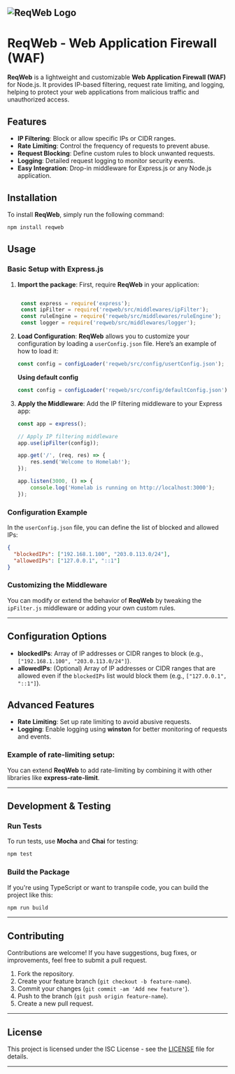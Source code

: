 ![ReqWeb Logo](https://raw.githubusercontent.com/TaqsBlaze/ReqWeb/refs/heads/main/src/logo/logo.webp)
---

# **ReqWeb - Web Application Firewall (WAF)**

**ReqWeb** is a lightweight and customizable **Web Application Firewall (WAF)** for Node.js. It provides IP-based filtering, request rate limiting, and logging, helping to protect your web applications from malicious traffic and unauthorized access.

## **Features**
- **IP Filtering**: Block or allow specific IPs or CIDR ranges.
- **Rate Limiting**: Control the frequency of requests to prevent abuse.
- **Request Blocking**: Define custom rules to block unwanted requests.
- **Logging**: Detailed request logging to monitor security events.
- **Easy Integration**: Drop-in middleware for Express.js or any Node.js application.

## **Installation**

To install **ReqWeb**, simply run the following command:

```bash
npm install reqweb
```

## **Usage**

### Basic Setup with Express.js

1. **Import the package**:
   First, require **ReqWeb** in your application:

   ```javascript
   
    const express = require('express');
    const ipFilter = require('reqweb/src/middlewares/ipFilter');
    const ruleEngine = require('reqweb/src/middlewares/ruleEngine');
    const logger = require('reqweb/src/middlewares/logger');

   ```

2. **Load Configuration**:
   **ReqWeb** allows you to customize your configuration by loading a `userConfig.json` file. Here’s an example of how to load it:

   ```javascript
   const config = configLoader('reqweb/src/config/usertConfig.json'); //user defined rules and configs
   ```
   **Using default config**
   ```javascript
   const config = configLoader('reqweb/src/config/defaultConfig.json');
   ```
   
3. **Apply the Middleware**:
   Add the IP filtering middleware to your Express app:

   ```javascript
   const app = express();

   // Apply IP filtering middleware
   app.use(ipFilter(config));

   app.get('/', (req, res) => {
       res.send('Welcome to Homelab!');
   });

   app.listen(3000, () => {
       console.log('Homelab is running on http://localhost:3000');
   });
   ```

### Configuration Example

In the `userConfig.json` file, you can define the list of blocked and allowed IPs:

```json
{
  "blockedIPs": ["192.168.1.100", "203.0.113.0/24"],
  "allowedIPs": ["127.0.0.1", "::1"]
}
```

### Customizing the Middleware

You can modify or extend the behavior of **ReqWeb** by tweaking the `ipFilter.js` middleware or adding your own custom rules.

---

## **Configuration Options**

- **blockedIPs**: Array of IP addresses or CIDR ranges to block (e.g., `["192.168.1.100", "203.0.113.0/24"]`).
- **allowedIPs**: (Optional) Array of IP addresses or CIDR ranges that are allowed even if the `blockedIPs` list would block them (e.g., `["127.0.0.1", "::1"]`).

## **Advanced Features**

- **Rate Limiting**: Set up rate limiting to avoid abusive requests.
- **Logging**: Enable logging using **winston** for better monitoring of requests and events.
  
### Example of rate-limiting setup:

You can extend **ReqWeb** to add rate-limiting by combining it with other libraries like **express-rate-limit**.

---

## **Development & Testing**

### Run Tests
To run tests, use **Mocha** and **Chai** for testing:

```bash
npm test
```

### Build the Package
If you're using TypeScript or want to transpile code, you can build the project like this:

```bash
npm run build
```

---

## **Contributing**

Contributions are welcome! If you have suggestions, bug fixes, or improvements, feel free to submit a pull request.

1. Fork the repository.
2. Create your feature branch (`git checkout -b feature-name`).
3. Commit your changes (`git commit -am 'Add new feature'`).
4. Push to the branch (`git push origin feature-name`).
5. Create a new pull request.

---

## **License**

This project is licensed under the ISC License - see the [LICENSE](LICENSE) file for details.

---

